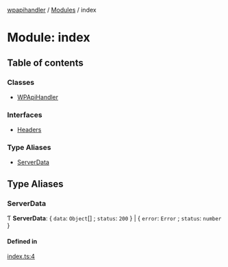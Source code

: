 [wpapihandler](../README.md) / [Modules](../modules.md) / index

# Module: index

## Table of contents

### Classes

- [WPApiHandler](../classes/index.WPApiHandler.md)

### Interfaces

- [Headers](../interfaces/index.Headers.md)

### Type Aliases

- [ServerData](index.md#serverdata)

## Type Aliases

### ServerData

Ƭ **ServerData**: \{ `data`: `Object`[] ; `status`: ``200``  } \| \{ `error`: `Error` ; `status`: `number`  }

#### Defined in

[index.ts:4](https://github.com/MichaelGloessl04/wpapihandler/blob/e0b843b/index.ts#L4)
